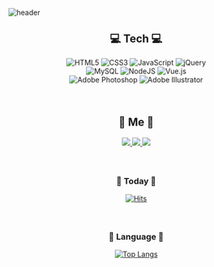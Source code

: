 ![header](https://capsule-render.vercel.app/api?type=waving&color=auto&height=300&section=header&text=SunyoungBaek&fontSize=90)


<div align=center>
  
## 💻 Tech 💻
![HTML5](https://img.shields.io/badge/html5-E34F26?style=for-the-badge&logo=html5&logoColor=white)
![CSS3](https://img.shields.io/badge/css3-%231572B6.svg?style=for-the-badge&logo=css3&logoColor=white)
![JavaScript](https://img.shields.io/badge/javascript-%23323330.svg?style=for-the-badge&logo=javascript&logoColor=%23F7DF1E)
![jQuery](https://img.shields.io/badge/jQuery-0769AD?style=for-the-badge&logo=jQuery&logoColor=black)
  <br>
![MySQL](https://img.shields.io/badge/mysql-%2300f.svg?style=for-the-badge&logo=mysql&logoColor=white)
![NodeJS](https://img.shields.io/badge/node.js-6DA55F?style=for-the-badge&logo=node.js&logoColor=white)
![Vue.js](https://img.shields.io/badge/vuejs-%2335495e.svg?style=for-the-badge&logo=vuedotjs&logoColor=%234FC08D)
  <br>
![Adobe Photoshop](https://img.shields.io/badge/adobe%20photoshop-%2331A8FF.svg?style=for-the-badge&logo=adobe%20photoshop&logoColor=white)
![Adobe Illustrator](https://img.shields.io/badge/adobe%20illustrator-%23FF9A00.svg?style=for-the-badge&logo=adobe%20illustrator&logoColor=white)
 <br><br><br>
  
## 🌷 Me 🌷
<a href="https://www.instagram.com/bsy0720/">
  <img src="https://img.shields.io/badge/Instagram-%23E4405F.svg?style=for-the-badge&logo=Instagram&logoColor=white">
</a>
<a href="https://dashboard.heroku.com/apps/team-alaska">
  <img src="https://img.shields.io/badge/heroku-%23430098.svg?style=for-the-badge&logo=heroku&logoColor=white">
</a>
<a href="https://velog.io/@bsy0720">
  <img src="https://img.shields.io/badge/Velog-%20C997.svg?style=flat-square&logo=Velog&logoColor=white">
</a>
<br><br><br>
   
### 📅 Today 📅  
[![Hits](https://hits.seeyoufarm.com/api/count/incr/badge.svg?url=https%3A%2F%2Fgithub.com%2Fbsy0720&count_bg=%2354EFC1&title_bg=%23BFCBCD&icon=&icon_color=%230F0000&title=hits&edge_flat=false)](https://hits.seeyoufarm.com)
<br><br><br>

### 📅 Language 📅
[![Top Langs](https://github-readme-stats.vercel.app/api/top-langs/?username=bsy0720)](https://github.com/anuraghazra/github-readme-stats)
<br><br><br><br><br>
    
</div>


